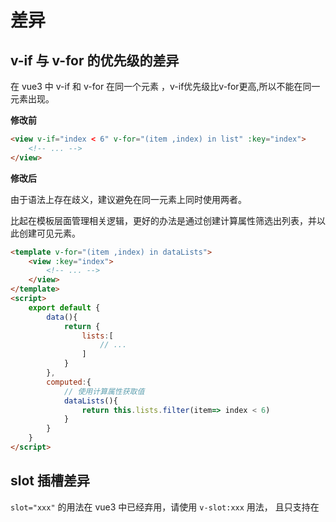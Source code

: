 # 差异
## v-if 与 v-for 的优先级的差异
在 vue3 中 v-if 和 v-for 在同一个元素 ，v-if优先级比v-for更高,所以不能在同一元素出现。

**修改前**
```html
<view v-if="index < 6" v-for="(item ,index) in list" :key="index">
	<!-- ... -->
</view>
```

**修改后**

由于语法上存在歧义，建议避免在同一元素上同时使用两者。

比起在模板层面管理相关逻辑，更好的办法是通过创建计算属性筛选出列表，并以此创建可见元素。

```html
<template v-for="(item ,index) in dataLists">
	<view :key="index">
		<!-- ... -->
	</view>
</template>
<script>
	export default {
		data(){
			return {
				lists:[
					// ...
				]
			}
		},
		computed:{
			// 使用计算属性获取值
			dataLists(){
				return this.lists.filter(item=> index < 6)
			}
		}
	}
</script>
```

## slot 插槽差异
`slot="xxx"` 的用法在 vue3 中已经弃用，请使用 `v-slot:xxx` 用法， 且只支持在 <template v-slot:xxx> 标签上使用

**修改前**
```html
<uni-nav-bar>
	<view slot="left" class="city">
		<!-- ... -->
	</view>
</uni-nav-bar>
```

**修改后**
```html
<uni-nav-bar>
	<template v-slot:left>
		<view class="city">
			<!-- ... -->
		</view>
	</template>
</uni-nav-bar>
```

## 事件差异
1. 在组件中 $emit `click` , 在页面里监听会触发原生的 `click` 事件，需要绑定 emits: ['click']

**修改前**
```html
<view>
	<view @click="onClick">点击</view>
</view>
<script>
	export default {
		methods:{
			onClick(){
				// 这样页面内绑定的事件则返回原生的 click 事件
				this.$emit('click','被点击')
			}
		}
	}
</script>
```

**修改后**
```html
<view>
	<view @click="onClick">点击</view>
</view>
<script>
	export default {
		// 需要使用 emits 指定事件名称
		emits: ['click'],
		methods:{
			onClick(){
				this.$emit('click','被点击')
			}
		}
	}
</script>
```

2. vue3 实例中完全移除了 $on、$off 和 $once 方法。$emit 仍然包含于现有的 API 中，因为它用于触发由父组件声明式添加的事件处理函数。

3. VNode Lifecycle Events（breaking）

**修改前**
```html
 <child-component @hook:updated="onUpdated">
```

**修改后**
```html
<template>
  <child-component @vnode-updated="onUpdated">
</template>
<!-- 或者 -->
<template>
  <child-component @vnodeUpdated="onUpdated">
</template>
```

## v-model 的差异
1. v-model 绑定props value 属性修改为 modelValue ,需要做向下兼容处理 

**修改前**
```html
<view>
	绑定的数据：{{inputValue}}
	<button @click="onClick">数据双向绑定</button>	
</view>
<script>
	export default {
		// vue2 接受 value
		props:{
			value:String
		},
		data(){
			return {
				inputValue:''
			}
		},
		methods:{
			onClick(){
				this.inputValue = this.value + '变化'
				// 同 update:value ,通过 inpup 进行数据双向绑定
				this.$emit('input',this.inputValue)
			}
		}
	}
</script>
```

**修改后**
```html
<view>
	绑定的数据：{{inputValue}}
	<button @click="onClick">数据双向绑定</button>	
</view>
<script>
	export default {
		props:{
			// 兼容 vue2
			value:String,
			// 兼容 vue3 ，vue3 默认接受props 不在是 value ,而是 modelValue
			modelValue:String
		},
		data(){
			return {
				inputValue:''
			}
		},
		computed:{
			// 使用计算属性获取值
			dataValue(){
				return this.modelValue || this.value
			}
		},
		methods:{
			input(){
				this.inputValue = this.dataValue + '变化'
				// 兼容 vue2
				this.$emit('input',this.inputValue)
				// 兼容 vue3
				this.$emit('update:modelValue',this.inputValue)
			}
		}
	}
</script>
```

2. vue3 compat 模式 modeVale 会报警告 , 取消警告需要配置 COMPONENT_V_MODEL: false ， 且 vue3 非compat模式 和 vue3 compat模式 无法完全兼容 ，需要使用条件编译处理

```javascript
export default {
	compatConfig: { COMPONENT_V_MODEL: false }
}	
```

## sass 用法差异
1. vue3 ::v-deep 或 /deep/ 需要 改为 :deep(xxxxx) ,::v-deep 已经被弃用，且 vue2 和 vue3 无法完全兼容 ，需要使用条件编译处理

**修改前**
```css
.a ::v-deep .b {}
```

**修改后**
```css
.a :deep(.b) {}
```

2. 运算如：`1/24` 此类用法不支持直接使用 ，需要使用 `math.div(1,24)` ，使用前需在`<style>`顶部引入 `@use 'sass:math';` ,且 vue2 和 vue3 无法完全兼容 ，需要使用条件编译处理

## 生命周期差异
1. `destroyed` vue3 不支持使用 ，使用 `unmounted` 替换 ，且 vue3 非compat模式 和 vue3 compat模式无法完全兼容 ，需要使用条件编译处理

2. `beforeDestroy` vue3 不支持使用 ，使用 `beforeUnmount` 替换 ，且 vue3 非compat模式 和 vue3 compat模式无法完全兼容 ，需要使用条件编译处理

# bug

## uni-ui bug
- uni-navbar 右插槽在 vue3 异常，vue2 正常
- uni-number-box 默认值应该是 0 而不是1
- uni-tag vue3 动态更改 inverted 属性无效
- uni-datetime-picker vue3 时间戳选择错误
- uni-forms vue2 无法动态检验用户名
- uni-data-picker 点击一次弹窗会关闭 ，应该是都选择完才关闭
- uni-rate 半星模式 ，不能选择整星
- uni-popup-message 定时器出现了问题 ，需要详测

## 框架 bug
- vue3 input v-model 绑定数据为 number 0 ，内容不显示
- uni-forms 在 vue2 上挂载的  Vue.prototype.binddata = function()=>{} 在 vue3 不生效 ，需要提供解决方案   
-    
- vue3 组件使用相对路径引用非 static 下的图片 ，编译后路径不正确 `./abc.png` 编译为 `/abc.png`
- vue3 非 compat 模式下，show-scrollbar 报警告 `(deprecation ATTR_FALSE_VALUE) Attribute "show-scrollbar" with v-bind value 'false' will render show-scrollbar="false" instead of removing it in Vue 3. To remove the attribute, use 'null' or 'undefined' instead. If the usage is intended, you can disable the compat behavior and suppress this warning with:` 
- vue3 非 compat 模式下，destroyed 报警告 ` (deprecation OPTIONS_DESTROYED) 'destroyed' has been renamed to 'unmounted'.` 
- vue3 compat 模式 报 `selectable` 警告
- vue3 wxs e.instance.getDataset() undefined

## 其他 
- uni-drawer vue3 如果this.$once 报错 ,会导致整个页面卡住 （详见测试页面）
- uni-card vue3 不确定是那些写法导致整个项目卡住 ，无法加载成功 （详见测试页面）
- vue3 非兼容模式  使用 model:{} 方法， modelValue 不触发 watch